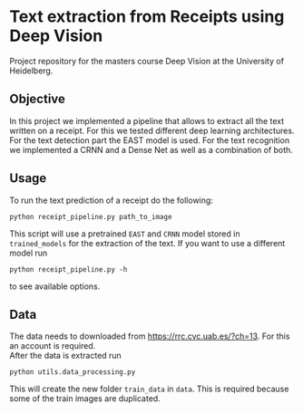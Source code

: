 # Text extraction from Receipts using Deep Vision

Project repository for the masters course Deep Vision at the University of Heidelberg.

## Objective
In this project we implemented a pipeline that allows to extract all the text written on a receipt. For this we tested 
different deep learning architectures.   
For the text detection part the EAST model is used. For the text recognition we implemented a CRNN and a Dense Net as 
well as a combination of both.


## Usage 
To run the text prediction of a receipt do the following:  
```shell script
python receipt_pipeline.py path_to_image
``` 
This script will use a pretrained `EAST` and `CRNN` model stored in `trained_models` for the extraction of the text. If 
you want to use a different model run
```shell script
python receipt_pipeline.py -h
```
to see available options.

## Data
The data needs to downloaded from https://rrc.cvc.uab.es/?ch=13. For this an account is required.  
After the data is extracted run 
```shell script
python utils.data_processing.py
```
This will create the new folder `train_data` in `data`. This is required because some of the train images are duplicated.
